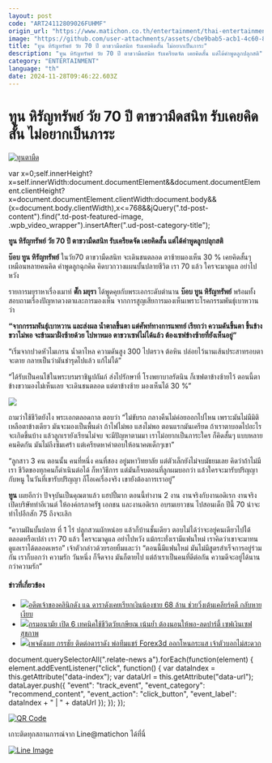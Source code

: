 ```yaml
---
layout: post
code: "ART24112809026FUHMF"
origin_url: "https://www.matichon.co.th/entertainment/thai-entertainment/news_4925419"
image: "https://github.com/user-attachments/assets/cbe9bab5-acb1-4c60-876f-b8311a28879f"
title: "ทูน หิรัญทรัพย์ วัย 70 ปี ตาขวามืดสนิท รับเคยคิดสั้น ไม่อยากเป็นภาระ"
description: "ทูน หิรัญทรัพย์ วัย 70 ปี ตาขวามืดสนิท รับเครียดจัด เคยคิดสั้น แต่ได้คำพูดลูกปลุกสติ"
category: "ENTERTAINMENT"
language: "th"
date: 2024-11-28T09:46:22.603Z
---
```


# ทูน หิรัญทรัพย์ วัย 70 ปี ตาขวามืดสนิท รับเคยคิดสั้น ไม่อยากเป็นภาระ

[![](https://www.matichon.co.th/wp-content/uploads/2024/11/ทูนตามืด.jpg "ทูนตามืด")](https://www.matichon.co.th/wp-content/uploads/2024/11/ทูนตามืด.jpg)

var x=0;self.innerHeight?x=self.innerWidth:document.documentElement&&document.documentElement.clientHeight?x=document.documentElement.clientWidth:document.body&&(x=document.body.clientWidth),x<=768&&jQuery(".td-post-content").find(".td-post-featured-image, .wpb\_video\_wrapper").insertAfter(".ud-post-category-title");

**ทูน หิรัญทรัพย์ วัย 70 ปี ตาขวามืดสนิท รับเครียดจัด เคยคิดสั้น แต่ได้คำพูดลูกปลุกสติ**

**บ๊อบ ทูน หิรัญทรัพย์** ในวัย70 ตาขวามืดสนิท จะเดินชนตลอด ตาซ้ายมองเห็น 30 % เคยคิดสั้นๆ เหมือนหลายคนคิด คำพูดลูกฉุกคิด คิดบวกวางแผนบั้นปลายชีวิต เรา 70 แล้ว ใครจะมาดูแล อย่าไปหวัง

รายการมยุราหาเรื่องเมาท์ **ตั๊ก มยุรา** ได้พูดคุยกับพระเอกระดับตำนาน **บ๊อบ ทูน หิรัญทรัพย์** พร้อมทั้งสอบถามเรื่องปัญหาดวงตาและการมองเห็น จากการสูญเสียการมองเห็นเพราะโรคกรรมพันธุ์เบาหวานว่า

**“จากกรรมพันธุ์เบาหวาน และส่งผล น้ำตาลขึ้นตา แต่ศัพท์ทางการแพทย์ เรียกว่า ความดันขึ้นตา ขึ้นข้างขวาไม่พอ จะข้ามมาฝั่งซ้ายด้วย ไปหาหมอ ตาขวาเซฟไม่ได้แล้ว ต้องเซฟข้างซ้ายที่ยังเห็นอยู่”**

“เริ่มจากปวดหัวไมเกรน น้ำตาไหล ความดันสูง 300 ไปตรวจ ต้อหิน ปล่อยไว้นานเส้นประสาทรอบตาจะตาย กลายเป็นว่ามันชำรุดไปแล้ว แก้ไม่ได้”

“ได้รับเป็นคนไข้ในพระบรมราชินูปถัมภ์ ส่งไปรักษาที่ โรงพยาบาลรัตนิน ก็เซฟตาข้างซ้ายไว้ ตอนนี้ตาข้างขวามองไม่เห็นเลย จะเดินชนตลอด แต่ตาข้างซ้าย มองเห็นได้ 30 %”

![](https://www.matichon.co.th/wp-content/uploads/2024/11/bobtoontuck28116711.jpg)

ถามว่าใช้ชีวิตยังไง พระเอกตลอดกาล ตอบว่า “ไม่ขับรถ กลางคืนไม่ค่อยออกไปไหน เพราะมันไม่มีมิติ เหลือตาข้างเดียว มันจะมองเป็นพื้นดำ ถ้าไฟไม่พอ แสงไม่พอ ตอนแรกมันเครียด ถ้าเราตาบอดไปอะไรจะเกิดขึ้นบ้าง แล้วลูกเรายังเรียนไม่จบ จะมีปัญหาตามมา เราไม่อยากเป็นภาระใคร ก็คิดสั้นๆ แบบหลายคนคิดกัน มันไม่ถีงซึมเศร้า แต่เครียดหาคำตอบให้อนาคตเด็กๆเขา”

“ลูกสาว 3 คน ตอนนั้น คนที่หนึ่ง คนที่สอง อยู่มหาวิทยาลัย แต่ตัวเล็กยังไม่จบมัธยมเลย คิดว่าถ้าไม่มีเรา ชีวิตของทุกคนก็ดำเนินต่อได้ ก็หาวิธีการ แต่มันก็จบตอนที่ลูกผมบอกว่า แล้วใครจะมารับปริญญากับหนู ในวันที่เขารับปริญญา ก็โอเคเรื่องจริง เขายังต้องการเราอยู่”

**ทูน** เผยอีกว่า ปัจจุบันเป็นคุณตาแล้ว แฮปปี้มาก ตอนนี้ทำงาน 2 งาน งานจริงกับงานอดิเรก งานจริง เปิดบริษัททำอีเวนต์ ให้องค์กรภาครัฐ เอกชน และงานอดิเรก อบรมเยาวชน ไปสอนเด็ก ปีนี้ 70 น่าจะทำไปอีกสัก 75 ถึงจะเลิก

“ความฝันบั้นปลาย ที่ 1 ไร่ ปลูกสวนผักหน่อย แล้วก็บ้านชั้นเดียว ตอบไม่ได้ว่าจะอยู่คนเดียวไปได้ตลอดหรือเปล่า เรา 70 แล้ว ใครจะมาดูแล อย่าไปหวัง แม้กระทั่งเรามีแฟนใหม่ เราคิดว่าเขาจะมาทนดูแลเราได้ตลอดเหรอ” เจ้าตัวกล่าวด้วยรอยยิ้มและว่า “ตอนนี้มีแฟนใหม่ มันไม่มีสูตรสำเร็จการอยู่ร่วมกัน เราก็บอกว่า ความรัก วันหนึ่ง ก็จืดจาง มันก็ตายไป แต่ถ้าเราเป็นคนที่ดีต่อกัน ความดีจะอยู่ได้นานกว่าความรัก”

#### ข่าวที่เกี่ยวข้อง

*   [![](https://www.matichon.co.th/wp-content/uploads/2024/11/gfhd19-wed.jpg)อดีตเจ้าของคลินิกดัง แฉ ดาราดังเคยเรียกเงินน้องชาย 68 ล้าน ช่วยวิ่งเต้นเคลียร์คดี กลับหายเงียบ](https://www.matichon.co.th/local/crime/news_4897547)
*   [![](https://www.matichon.co.th/wp-content/uploads/2023/09/กรมอนามัย-เปิด-6-เทคนิคใช้ชีวิตวัยเกษียณ.jpg)กรมอนามัย เปิด 6 เทคนิคใช้ชีวิตวัยเกษียณ เน้นย้ำ ต้องนอนให้พอ-ลดปาร์ตี้ เซฟเงินเซฟสุขภาพ](https://www.matichon.co.th/local/news_4181362)
*   [![](https://www.matichon.co.th/wp-content/uploads/2022/09/5655566565.jpg)เพจดังเผย กรรชัย ติดต่อดาราดัง พ่อทีมแชร์ Forex3d ออกโหนกระแส เจ้าตัวบอกไม่สะดวก](https://www.matichon.co.th/local/crime/news_3561118)

document.querySelectorAll(".relate-news a").forEach(function(element) { element.addEventListener("click", function() { var dataIndex = this.getAttribute("data-index"); var dataUrl = this.getAttribute("data-url"); dataLayer.push({ "event": "track\_event", "event\_category": "recommend\_content", "event\_action": "click\_button", "event\_label": dataIndex + " | " + dataUrl }); }); });

[![QR Code](https://www.matichon.co.th/wp-content/uploads/2023/07/wob1371z.jpg)](https://lin.ee/ht0nDxX)

เกาะติดทุกสถานการณ์จาก Line@matichon ได้ที่นี่

[![Line Image](https://www.matichon.co.th/wp-content/uploads/2023/07/th.png)](https://lin.ee/ht0nDxX)